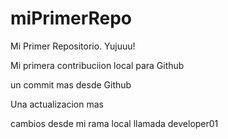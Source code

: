 # miPrimerRepo

Mi Primer Repositorio. Yujuuu!

Mi primera contribuciion local para Github

un commit mas desde Github

Una actualizacion mas

cambios desde mi rama local llamada developer01

